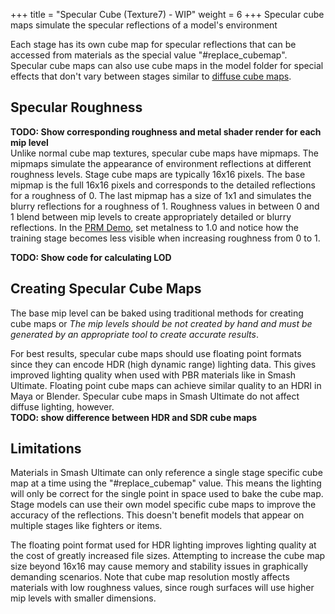 +++
title = "Specular Cube (Texture7) - WIP"
weight = 6
+++
Specular cube maps simulate the specular reflections of a model's environment

Each stage has its own cube map for specular reflections that can be accessed from materials as 
the special value "#replace_cubemap". Specular cube maps can also use cube maps in the model folder 
for special effects that don't vary between stages similar to [diffuse cube maps](../difcube/).

## Specular Roughness 
**TODO: Show corresponding roughness and metal shader render for each mip level**  
Unlike normal cube map textures, specular cube maps have mipmaps. The mipmaps simulate the 
appearance of environment reflections at different roughness levels. Stage cube maps are typically 
16x16 pixels. The base mipmap is the full 16x16 pixels and corresponds to the detailed reflections for a roughness of 0. 
The last mipmap has a size of 1x1 and simulates the blurry reflections for a roughness of 1. Roughness values in between 0 and 1 
blend between mip levels to create appropriately detailed or blurry reflections. 
In the [PRM Demo](../prm/), set metalness to 1.0 and notice how the training stage becomes less visible when increasing roughness from 0 to 1.  

**TODO: Show code for calculating LOD**

## Creating Specular Cube Maps
The base mip level can be baked using traditional methods for creating cube maps or 
*The mip levels should be not created by hand and must be generated by an appropriate tool to create accurate results*.  

For best results, specular cube maps should use floating point formats since they can encode HDR (high dynamic range) lighting data. 
This gives improved lighting quality when used with PBR materials like in Smash Ultimate. Floating point cube maps can achieve similar quality to an HDRI in Maya or Blender. Specular cube maps in Smash Ultimate do not affect diffuse lighting, however.  
**TODO: show difference between HDR and SDR cube maps**  

## Limitations
Materials in Smash Ultimate can only reference a single stage specific cube map at a time using the "#replace_cubemap" value. 
This means the lighting will only be correct for the single point in space used to bake the cube map. Stage models can use 
their own model specific cube maps to improve the accuracy of the reflections. This doesn't benefit models that appear on multiple stages like fighters or items.  

The floating point format used for HDR lighting improves lighting quality at the cost of greatly increased file sizes. Attempting to increase the cube map size beyond 16x16 may cause memory and stability issues in graphically demanding scenarios. Note that cube map resolution mostly affects materials with low roughness values, since rough surfaces will use higher mip levels with smaller dimensions.